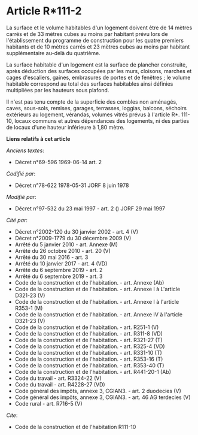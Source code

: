 # Article R*111-2

La surface et le volume habitables d'un logement doivent être de 14 mètres carrés et de 33 mètres cubes au moins par habitant
prévu lors de l'établissement du programme de construction pour les quatre premiers habitants et de 10 mètres carrés et 23
mètres cubes au moins par habitant supplémentaire au-delà du quatrième.

La surface habitable d'un logement est la surface de plancher construite, après déduction des surfaces occupées par les murs,
cloisons, marches et cages d'escaliers, gaines, embrasures de portes et de fenêtres ; le volume habitable correspond au total
des surfaces habitables ainsi définies multipliées par les hauteurs sous plafond.

Il n'est pas tenu compte de la superficie des combles non aménagés, caves, sous-sols, remises, garages, terrasses, loggias,
balcons, séchoirs extérieurs au logement, vérandas, volumes vitrés prévus à l'article R*. 111-10, locaux communs et autres
dépendances des logements, ni des parties de locaux d'une hauteur inférieure à 1,80 mètre.

**Liens relatifs à cet article**

_Anciens textes_:

  - Décret n°69-596 1969-06-14 art. 2

_Codifié par_:

  - Décret n°78-622 1978-05-31 JORF 8 juin 1978

_Modifié par_:

  - Décret n°97-532 du 23 mai 1997 - art. 2 () JORF 29 mai 1997

_Cité par_:

  - Décret n°2002-120 du 30 janvier 2002 - art. 4 (V)
  - Décret n°2009-1779 du 30 décembre 2009 (V)
  - Arrêté du 5 janvier 2010 - art. Annexe (M)
  - Arrêté du 26 octobre 2010 - art. 20 (V)
  - Arrêté du 30 mai 2016 - art. 3
  - Arrêté du 10 janvier 2017 - art. 4 (VD)
  - Arrêté du 6 septembre 2019 - art. 2
  - Arrêté du 6 septembre 2019 - art. 3
  - Code de la construction et de l'habitation. - art. Annexe (Ab)
  - Code de la construction et de l'habitation. - art. Annexe I à L'article D321-23 (V)
  - Code de la construction et de l'habitation. - art. Annexe I à l'article R353-1 (M)
  - Code de la construction et de l'habitation. - art. Annexe IV à l'article D321-23 (V)
  - Code de la construction et de l'habitation. - art. R251-1 (V)
  - Code de la construction et de l'habitation. - art. R311-8 (VD)
  - Code de la construction et de l'habitation. - art. R321-27 (T)
  - Code de la construction et de l'habitation. - art. R325-4 (VD)
  - Code de la construction et de l'habitation. - art. R331-10 (T)
  - Code de la construction et de l'habitation. - art. R353-16 (T)
  - Code de la construction et de l'habitation. - art. R353-40 (T)
  - Code de la construction et de l'habitation. - art. R441-20-1 (Ab)
  - Code du travail - art. R3324-22 (V)
  - Code du travail - art. R4228-27 (VD)
  - Code général des impôts, annexe 3, CGIAN3. - art. 2 duodecies (V)
  - Code général des impôts, annexe 3, CGIAN3. - art. 46 AG terdecies (V)
  - Code rural - art. R716-5 (V)

_Cite_:

  - Code de la construction et de l'habitation R111-10
